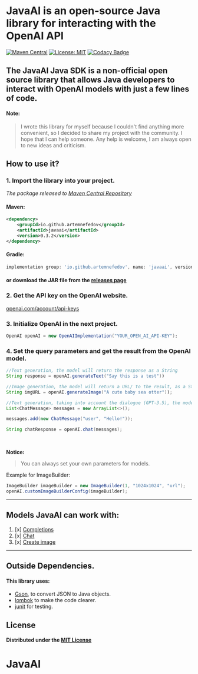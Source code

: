 # JavaAI is an open-source Java library for interacting with the OpenAI API

[![Maven Central](https://img.shields.io/maven-central/v/io.github.artemnefedov/javaai.svg?label=Maven%20Central)](https://search.maven.org/search?q=g:%22io.github.artemnefedov%22%20AND%20a:%22javaai%22)
[![License: MIT](https://img.shields.io/badge/License-MIT-yellow.svg)](https://opensource.org/licenses/MIT)
[![Codacy Badge](https://app.codacy.com/project/badge/Grade/1194ce221f4f46ed950d4b05e6fd248c)](https://app.codacy.com/gh/artemnefedov/JavaAI_OpenAI-SDK/dashboard?utm_source=gh&utm_medium=referral&utm_content=&utm_campaign=Badge_grade)

## The JavaAI Java SDK is a non-official open source library that allows Java developers to interact with OpenAI models with just a few lines of code.

#### Note:
> I wrote this library for myself because I couldn't find anything more convenient, so I decided to share my project with the community. I hope that I can help someone.
Any help is welcome, I am always open to new ideas and criticism.

## How to use it?


### 1. Import the library into your project.

_The package released to [Maven Central Repository](https://central.sonatype.com/artifact/io.github.artemnefedov/javaai/0.3.2)_

#### Maven:
```xml
<dependency>
    <groupId>io.github.artemnefedov</groupId>
    <artifactId>javaai</artifactId>
    <version>0.3.2</version>
</dependency>
```
#### Gradle:
```groovy
implementation group: 'io.github.artemnefedov', name: 'javaai', version: '0.3.2'
```
#### or download the JAR file from the [releases page](https://github.com/artemnefedov/JavaAI_OpenAI-SDK/releases)

### 2. Get the API key on the OpenAI website.
[openai.com/account/api-keys](https://platform.openai.com/account/api-keys)

### 3. Initialize OpenAI in the next project.
```java
OpenAI openAI = new OpenAIImplementation("YOUR_OPEN_AI_API-KEY");
```
### 4. Set the query parameters and get the result from the OpenAI model.

```java
//Text generation, the model will return the response as a String
String response = openAI.generateText("Say this is a test"))

//Image generation, the model will return a URL/ to the result, as a String
String imgURL = openAI.generateImage("A cute baby sea otter"));

//Text generation, taking into account the dialogue (GPT-3.5), the model will return the answer as a String
List<ChatMessage> messages = new ArrayList<>();

messages.add(new ChatMessage("user", "Hello!"));

String chatResponse = openAI.chat(messages);
```
<br>

**Notice:**
<br>
> You can always set your own parameters for models.

Example for ImageBuilder:
```java
ImageBuilder imageBuilder = new ImageBuilder(1, "1024x1024", "url");
openAI.customImageBuilderConfig(imageBuilder);
```

---
## Models JavaAI can work with:
1. [x] [Completions](https://platform.openai.com/docs/api-reference/completions)
2. [x] [Chat](https://platform.openai.com/docs/api-reference/chat)
3. [x] [Create image](https://platform.openai.com/docs/api-reference/images/create)

---
## Outside Dependencies.
#### This library uses:
* [Gson](https://github.com/google/gson), to convert JSON to Java objects.<br>
* [lombok](https://github.com/projectlombok/lombok) to make the code clearer.<br>
* [junit](https://github.com/junit-team/junit5) for testing.

## License
#### Distributed under the [MIT License](https://github.com/artemnefedov/OpenAI/blob/main/LICENSE)
# JavaAI
